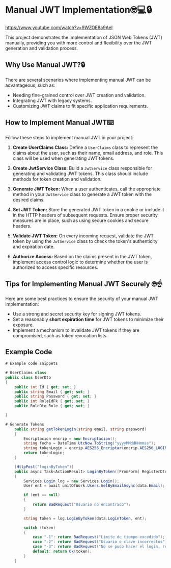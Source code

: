 # Manual JWT Implementation🤓💻🔒

https://www.youtube.com/watch?v=9WZOE8a9AeI

This project demonstrates the implementation of JSON Web Tokens (JWT) manually, providing you with more control and flexibility over the JWT generation and validation process.

## Why Use Manual JWT?🔒

There are several scenarios where implementing manual JWT can be advantageous, such as:

- Needing fine-grained control over JWT creation and validation.
- Integrating JWT with legacy systems.
- Customizing JWT claims to fit specific application requirements.

## How to Implement Manual JWT⌨️

Follow these steps to implement manual JWT in your project:

1. **Create UserClaims Class:** Define a `UserClaims` class to represent the claims about the user, such as their name, email address, and role. This class will be used when generating JWT tokens.

2. **Create JwtService Class:** Build a `JwtService` class responsible for generating and validating JWT tokens. This class should include methods for token creation and validation.

3. **Generate JWT Token:** When a user authenticates, call the appropriate method in your `JwtService` class to generate a JWT token with the desired claims.

4. **Set JWT Token:** Store the generated JWT token in a cookie or include it in the HTTP headers of subsequent requests. Ensure proper security measures are in place, such as using secure cookies and secure headers.

5. **Validate JWT Token:** On every incoming request, validate the JWT token by using the `JwtService` class to check the token's authenticity and expiration date.

6. **Authorize Access:** Based on the claims present in the JWT token, implement access control logic to determine whether the user is authorized to access specific resources.

## Tips for Implementing Manual JWT Securely 🤓☝️

Here are some best practices to ensure the security of your manual JWT implementation:

- Use a strong and secret security key for signing JWT tokens.
- Set a reasonably **short expiration time** for JWT tokens to minimize their exposure.
- Implement a mechanism to invalidate JWT tokens if they are compromised, such as token revocation lists.

## Example Code

```c#
# Example code snippets

# UserClaims class
public class UserDto
{
    public int Id { get; set; }
    public string Email { get; set; }
    public string Password { get; set; }
    public int RoleIdFk { get; set; }
    public RoleDto Role { get; set; }

}

# Generate Tokens
    public string getTokenLogin(string email, string password)
    {
        Encriptacion encrip = new Encriptacion();
        string fecha = DateTime.UtcNow.ToString("yyyyMMddHHmmss");
        string tokenLogin = encrip.AES256_Encriptar(encrip.AES256_LOGIN_Key, fecha + '#' + email + '#' + encrip.GetSHA256(password));
        return tokenLogin;
    }

    [HttpPost("loginByToken")]
    public async Task<ActionResult> LoginByToken([FromForm] RegisterDto data)
    {
        Services.Login log = new Services.Login();
        User ent = await unitOfWork.Users.GetByEmailAsync(data.Email); // Traemos el objeto que concuerda con el Email.

        if (ent == null)
        {
            return BadRequest("Usuario no encontrado");
        }

        string token = log.LoginByToken(data.LoginToken, ent);

        switch (token)
        {
            case "-1": return BadRequest("Límite de tiempo excedido");
            case "-2": return BadRequest("Usuario o clave incorrectos");
            case "-3": return BadRequest("No se pudo hacer el login, revise los datos enviados");
            default: return Ok(token);
        }
    }
